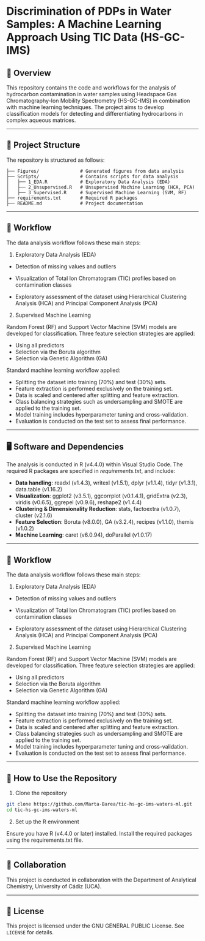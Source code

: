 # Discrimination of PDPs in Water Samples: A Machine Learning Approach Using TIC Data (HS-GC-IMS)

## 📌 Overview 

This repository contains the code and workflows for the analysis of hydrocarbon contamination in water samples using Headspace Gas Chromatography-Ion Mobility Spectrometry (HS-GC-IMS) in combination with machine learning techniques. The project aims to develop classification models for detecting and differentiating hydrocarbons in complex aqueous matrices.

---

## 📂 Project Structure

The repository is structured as follows:

```
├── Figures/               # Generated figures from data analysis
├── Scripts/               # Contains scripts for data analysis
│   ├── 1_EDA.R            # Exploratory Data Analysis (EDA)
│   ├── 2_Unsupervised.R   # Unsupervised Machine Learning (HCA, PCA)
│   ├── 3_Supervised.R     # Supervised Machine Learning (SVM, RF)
├── requirements.txt       # Required R packages
├── README.md              # Project documentation
```

---

## 🔄 Workflow

The data analysis workflow follows these main steps:

1. Exploratory Data Analysis (EDA)

- Detection of missing values and outliers

- Visualization of Total Ion Chromatogram (TIC) profiles based on contamination classes

- Exploratory assessment of the dataset using Hierarchical Clustering Analysis (HCA) and Principal Component Analysis (PCA)

2. Supervised Machine Learning

Random Forest (RF) and Support Vector Machine (SVM) models are developed for classification. Three feature selection strategies are applied:

- Using all predictors
- Selection via the Boruta algorithm
- Selection via Genetic Algorithm (GA)

Standard machine learning workflow applied:

- Splitting the dataset into training (70%) and test (30%) sets.
- Feature extraction is performed exclusively on the training set.
- Data is scaled and centered after splitting and feature extraction.
- Class balancing strategies such as undersampling and SMOTE are applied to the training set.
- Model training includes hyperparameter tuning and cross-validation.
- Evaluation is conducted on the test set to assess final performance.

---

## 🖥️ Software and Dependencies

The analysis is conducted in R (v4.4.0) within Visual Studio Code. The required R packages are specified in *requirements.txt*, and include:

- **Data handling**: readxl (v1.4.3), writexl (v1.5.1), dplyr (v1.1.4), tidyr (v1.3.1), data.table (v1.16.2)
- **Visualization**: ggplot2 (v3.5.1), ggcorrplot (v0.1.4.1), gridExtra (v2.3), viridis (v0.6.5), ggrepel (v0.9.6), reshape2 (v1.4.4)
- **Clustering & Dimensionality Reduction**: stats, factoextra (v1.0.7), cluster (v2.1.6)
- **Feature Selection**: Boruta (v8.0.0), GA (v3.2.4), recipes (v1.1.0), themis (v1.0.2)
- **Machine Learning**: caret (v6.0.94), doParallel (v1.0.17)

---

## 🔄 Workflow

The data analysis workflow follows these main steps:

1. Exploratory Data Analysis (EDA)

- Detection of missing values and outliers

- Visualization of Total Ion Chromatogram (TIC) profiles based on contamination classes

- Exploratory assessment of the dataset using Hierarchical Clustering Analysis (HCA) and Principal Component Analysis (PCA)

2. Supervised Machine Learning

Random Forest (RF) and Support Vector Machine (SVM) models are developed for classification. Three feature selection strategies are applied:

- Using all predictors
- Selection via the Boruta algorithm
- Selection via Genetic Algorithm (GA)

Standard machine learning workflow applied:

- Splitting the dataset into training (70%) and test (30%) sets.
- Feature extraction is performed exclusively on the training set.
- Data is scaled and centered after splitting and feature extraction.
- Class balancing strategies such as undersampling and SMOTE are applied to the training set.
- Model training includes hyperparameter tuning and cross-validation.
- Evaluation is conducted on the test set to assess final performance.

---

## 🚀 How to Use the Repository

1. Clone the repository
   
```bash
git clone https://github.com/Marta-Barea/tic-hs-gc-ims-waters-ml.git
cd tic-hs-gc-ims-waters-ml
```

2. Set up the R environment

Ensure you have R (v4.4.0 or later) installed. Install the required packages using the requirements.txt file.

___

## 🤝 Collaboration 

This project is conducted in collaboration with the Department of Analytical Chemistry, University of Cádiz (UCA).

---

## 📜 License

This project is licensed under the GNU GENERAL PUBLIC License. See `LICENSE` for details.

